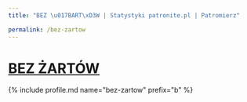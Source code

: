 ```yaml
---
title: "BEZ \u017BART\xD3W | Statystyki patronite.pl | Patromierz"

permalink: /bez-zartow
---
```


# [BEZ ŻARTÓW](https://patronite.pl/bez-zartow)

{% include profile.md name="bez-zartow" prefix="b" %}
